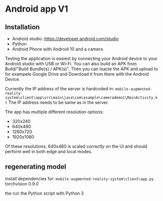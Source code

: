 # Android app V1

## Installation
- Android studio: https://developer.android.com/studio 
- Python
- Android Phone with Android 10 and a camera

Testing the application is easiest by connecting your Android device
to your Android studio with USB or Wi-Fi.
You can also build an APK from Build/"Build Bundle(s) / APK(s)".
Then you can loacte the APK and upload to for exampele Google Drive
and Download it from there with the Android Device.

Currently the IP address of the server is hardcoded in:
`
mobile-augmented-reality-system\client\app\src\main\java\com\example\camerademo1\MainActivity.kt
`
The IP address needs to be same as in the server.

The app has multiple different resolution options:
- 320x240
- 640x480
- 1280x720
- 1920x1080

Of these resolutions, 640x480 is scaled correctly on the UI
and should perform well in both edge and local modes. 

## regenerating model

install dependencies for:
`
mobile-augmented-reality-system\client\app.py
`
torchvision 0.9.0

the run the Python script with Python 3